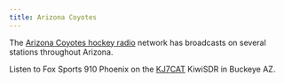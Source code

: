 ```yaml
---
title: Arizona Coyotes
---
```

The [Arizona Coyotes hockey radio] network has broadcasts on several
stations throughout Arizona.

Listen to Fox Sports 910 Phoenix on the [KJ7CAT](http://kj7cat.com:8073/?f=910.00sasz10) KiwiSDR in Buckeye AZ.

[Arizona Coyotes hockey radio]:https://www.nhl.com/coyotes/schedule/radio
